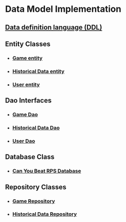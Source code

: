 # Data Model Implementation

## [Data definition language (DDL)](ddl.md)

## Entity Classes

* ### [Game entity](https://github.com/ajaramillo76/can-you-beat-rps/blob/master/app/src/main/java/edu/cnm/deepdive/canyoubeatrps/model/entity/Game.java)

* ### [Historical Data entity](https://github.com/ajaramillo76/can-you-beat-rps/blob/master/app/src/main/java/edu/cnm/deepdive/canyoubeatrps/model/entity/HistoricalData.java)

* ### [User entity](https://github.com/ajaramillo76/can-you-beat-rps/blob/master/app/src/main/java/edu/cnm/deepdive/canyoubeatrps/model/entity/User.java)

## Dao Interfaces

* ### [Game Dao](https://github.com/ajaramillo76/can-you-beat-rps/blob/master/app/src/main/java/edu/cnm/deepdive/canyoubeatrps/model/dao/GameDao.java)

* ### [Historical Data Dao](https://github.com/ajaramillo76/can-you-beat-rps/blob/master/app/src/main/java/edu/cnm/deepdive/canyoubeatrps/model/dao/HistoricalDataDao.java)

* ### [User Dao](https://github.com/ajaramillo76/can-you-beat-rps/blob/master/app/src/main/java/edu/cnm/deepdive/canyoubeatrps/model/dao/UserDao.java)

## Database Class

* ### [Can You Beat RPS Database](https://github.com/ajaramillo76/can-you-beat-rps/blob/master/app/src/main/java/edu/cnm/deepdive/canyoubeatrps/service/CanYouBeatRpsDatabase.java)

## Repository Classes

* ### [Game Repository](https://github.com/ajaramillo76/can-you-beat-rps/blob/master/app/src/main/java/edu/cnm/deepdive/canyoubeatrps/service/GameRepository.java)

* ### [Historical Data Repository](https://github.com/ajaramillo76/can-you-beat-rps/blob/master/app/src/main/java/edu/cnm/deepdive/canyoubeatrps/service/HistoricalDataRepository.java)